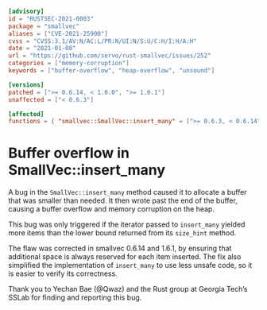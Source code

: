 ```toml
[advisory]
id = "RUSTSEC-2021-0003"
package = "smallvec"
aliases = ["CVE-2021-25900"]
cvss = "CVSS:3.1/AV:N/AC:L/PR:N/UI:N/S:U/C:H/I:H/A:H"
date = "2021-01-08"
url = "https://github.com/servo/rust-smallvec/issues/252"
categories = ["memory-corruption"]
keywords = ["buffer-overflow", "heap-overflow", "unsound"]

[versions]
patched = [">= 0.6.14, < 1.0.0", ">= 1.6.1"]
unaffected = ["< 0.6.3"]

[affected]
functions = { "smallvec::SmallVec::insert_many" = [">= 0.6.3, < 0.6.14", ">= 1.0.0, < 1.6.1"] }
```

# Buffer overflow in SmallVec::insert_many

A bug in the `SmallVec::insert_many` method caused it to allocate a buffer that was smaller than needed.  It then wrote past the end of the buffer, causing a buffer overflow and memory corruption on the heap.

This bug was only triggered if the iterator passed to `insert_many` yielded more items than the lower bound returned from its `size_hint` method.
 
The flaw was corrected in smallvec 0.6.14 and 1.6.1, by ensuring that additional space is always reserved for each item inserted.  The fix also simplified the implementation of `insert_many` to use less unsafe code, so it is easier to verify its correctness.

Thank you to Yechan Bae (@Qwaz) and the Rust group at Georgia Tech’s SSLab for finding and reporting this bug.
